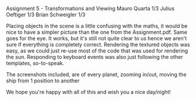 Assignment 5 - Transformations and Viewing
Mauro Quarta 1/3
Julius Oeftiger 1/3
Brian Schweigler 1/3


Placing objects in the scene is a little confusing with the maths, it would be nice to have a simpler picture than the one from the Assignment.pdf.
Same goes for the eye. It works, but it's still not quite clear to us hence we aren't sure if everything is completely correct.
Rendering the textured objects was easy, as we could just re-use most of the code that was used for rendering the sun.
Responding to keyboard events was also just following the other templates, so-to-speak.

The screenshots included, are of every planet, zooming in/out, moving the ship from 1 position to another


We hope you're happy with all of this and wish you a nice day/night!